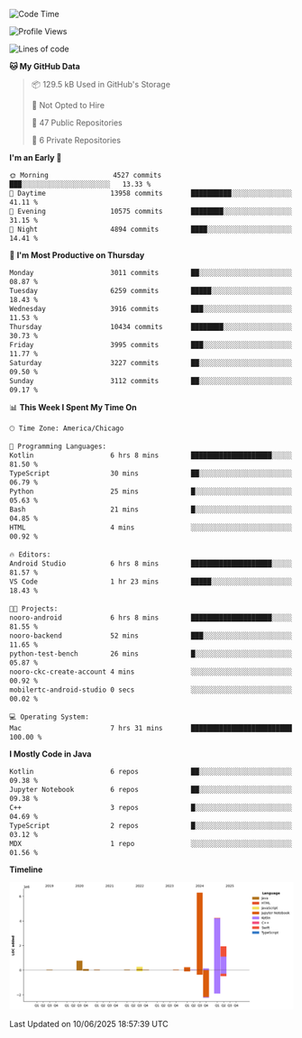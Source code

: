 <!--START_SECTION:waka-->
![Code Time](http://img.shields.io/badge/Code%20Time-1%2C298%20hrs%2058%20mins-blue)

![Profile Views](http://img.shields.io/badge/Profile%20Views-0-blue)

![Lines of code](https://img.shields.io/badge/From%20Hello%20World%20I%27ve%20Written-14.2%20million%20lines%20of%20code-blue)

**🐱 My GitHub Data** 

> 📦 129.5 kB Used in GitHub's Storage 
 > 
> 🚫 Not Opted to Hire
 > 
> 📜 47 Public Repositories 
 > 
> 🔑 6 Private Repositories 
 > 
**I'm an Early 🐤** 

```text
🌞 Morning                4527 commits        ███░░░░░░░░░░░░░░░░░░░░░░   13.33 % 
🌆 Daytime                13958 commits       ██████████░░░░░░░░░░░░░░░   41.11 % 
🌃 Evening                10575 commits       ████████░░░░░░░░░░░░░░░░░   31.15 % 
🌙 Night                  4894 commits        ████░░░░░░░░░░░░░░░░░░░░░   14.41 % 
```
📅 **I'm Most Productive on Thursday** 

```text
Monday                   3011 commits        ██░░░░░░░░░░░░░░░░░░░░░░░   08.87 % 
Tuesday                  6259 commits        █████░░░░░░░░░░░░░░░░░░░░   18.43 % 
Wednesday                3916 commits        ███░░░░░░░░░░░░░░░░░░░░░░   11.53 % 
Thursday                 10434 commits       ████████░░░░░░░░░░░░░░░░░   30.73 % 
Friday                   3995 commits        ███░░░░░░░░░░░░░░░░░░░░░░   11.77 % 
Saturday                 3227 commits        ██░░░░░░░░░░░░░░░░░░░░░░░   09.50 % 
Sunday                   3112 commits        ██░░░░░░░░░░░░░░░░░░░░░░░   09.17 % 
```


📊 **This Week I Spent My Time On** 

```text
🕑︎ Time Zone: America/Chicago

💬 Programming Languages: 
Kotlin                   6 hrs 8 mins        ████████████████████░░░░░   81.50 % 
TypeScript               30 mins             ██░░░░░░░░░░░░░░░░░░░░░░░   06.79 % 
Python                   25 mins             █░░░░░░░░░░░░░░░░░░░░░░░░   05.63 % 
Bash                     21 mins             █░░░░░░░░░░░░░░░░░░░░░░░░   04.85 % 
HTML                     4 mins              ░░░░░░░░░░░░░░░░░░░░░░░░░   00.92 % 

🔥 Editors: 
Android Studio           6 hrs 8 mins        ████████████████████░░░░░   81.57 % 
VS Code                  1 hr 23 mins        █████░░░░░░░░░░░░░░░░░░░░   18.43 % 

🐱‍💻 Projects: 
nooro-android            6 hrs 8 mins        ████████████████████░░░░░   81.55 % 
nooro-backend            52 mins             ███░░░░░░░░░░░░░░░░░░░░░░   11.65 % 
python-test-bench        26 mins             █░░░░░░░░░░░░░░░░░░░░░░░░   05.87 % 
nooro-ckc-create-account 4 mins              ░░░░░░░░░░░░░░░░░░░░░░░░░   00.92 % 
mobilertc-android-studio 0 secs              ░░░░░░░░░░░░░░░░░░░░░░░░░   00.02 % 

💻 Operating System: 
Mac                      7 hrs 31 mins       █████████████████████████   100.00 % 
```

**I Mostly Code in Java** 

```text
Kotlin                   6 repos             ██░░░░░░░░░░░░░░░░░░░░░░░   09.38 % 
Jupyter Notebook         6 repos             ██░░░░░░░░░░░░░░░░░░░░░░░   09.38 % 
C++                      3 repos             █░░░░░░░░░░░░░░░░░░░░░░░░   04.69 % 
TypeScript               2 repos             █░░░░░░░░░░░░░░░░░░░░░░░░   03.12 % 
MDX                      1 repo              ░░░░░░░░░░░░░░░░░░░░░░░░░   01.56 % 
```



**Timeline**

![Lines of Code chart](https://raw.githubusercontent.com/phanijsp/phanijsp/main/assets/bar_graph.png)


 Last Updated on 10/06/2025 18:57:39 UTC
<!--END_SECTION:waka-->
